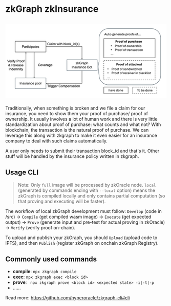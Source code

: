 # zkGraph zkInsurance

## ![logic](./logic.jpg)

Traditionally, when something is broken and we file a claim for our insurance,  you need to show them your proof of purchase/ proof of ownership. It usually involves a lot of human work and there is very little standardization about proof of purchase: what counts and what not? With blockchain, the transaction is the natural proof of purchase. We can leverage this along with zkgraph to make it even easier for an insurance company to deal with such claims automatically.

A user only needs to submit their transaction block_id and that's it. Other stuff will be handled by the insurance policy written in zkgraph. 



## Usage CLI

> Note: Only `full` image will be processed by zkOracle node. `local` (generated by commands ending with `--local` option) means the zkGraph is compiled locally and only contains partial computation (so that proving and executing will be faster).

The workflow of local zkGraph development must follow: `Develop` (code in /src) -> `Compile` (get compiled wasm image) -> `Execute` (get expected output) -> `Prove` (generate input and pre-test for actual proving in zkOracle) -> `Verify` (verify proof on-chain).

To upload and publish your zkGraph, you should `Upload` (upload code to IPFS), and then `Publish` (register zkGraph on onchain zkGraph Registry).


## Commonly used commands

- **compile**: `npx zkgraph compile`
- **exec**: `npx zkgraph exec <block id>`
- **prove**: ` npx zkgraph prove <block id> <expected state> -i|-t|-p`  
- ……

Read more: https://github.com/hyperoracle/zkgraph-cli#cli
